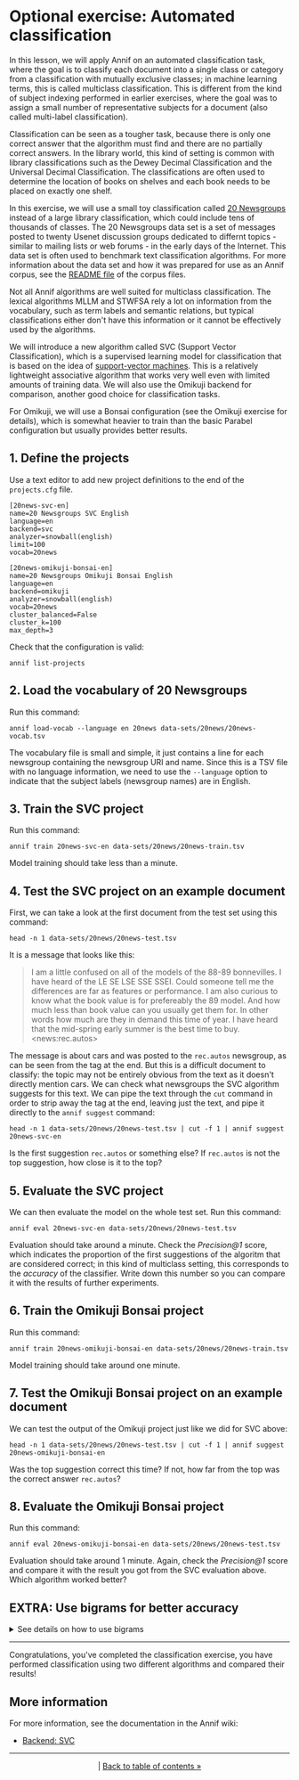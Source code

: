 # Optional exercise: Automated classification

In this lesson, we will apply Annif on an automated classification task,
where the goal is to classify each document into a single class or category
from a classification with mutually exclusive classes; in machine learning
terms, this is called multiclass classification. This is different from the
kind of subject indexing performed in earlier exercises, where the goal was
to assign a small number of representative subjects for a document (also
called multi-label classification).

Classification can be seen as a tougher task, because there is only one
correct answer that the algorithm must find and there are no partially
correct answers. In the library world, this kind of setting is common with
library classifications such as the Dewey Decimal Classification and the
Universal Decimal Classification. The classifications are often used to
determine the location of books on shelves and each book needs to be placed
on exactly one shelf.

In this exercise, we will use a small toy classification called [20
Newsgroups](http://qwone.com/~jason/20Newsgroups/) instead of a large
library classification, which could include tens of thousands of classes.
The 20 Newsgroups data set is a set of messages posted to twenty Usenet
discussion groups dedicated to differnt topics - similar to mailing lists or
web forums - in the early days of the Internet. This data set is often used
to benchmark text classification algorithms. For more information about the
data set and how it was prepared for use as an Annif corpus, see the [README
file](/data-sets/20news/README.md) of the corpus files.

Not all Annif algorithms are well suited for multiclass classification. The
lexical algorithms MLLM and STWFSA rely a lot on information from the
vocabulary, such as term labels and semantic relations, but typical
classifications either don't have this information or it cannot be
effectively used by the algorithms.

We will introduce a new algorithm called SVC (Support Vector
Classification), which is a supervised learning model for classification
that is based on the idea of [support-vector
machines](https://en.wikipedia.org/wiki/Support-vector_machine). This is a
relatively lightweight associative algorithm that works very well even with
limited amounts of training data. We will also use the Omikuji backend for
comparison, another good choice for classification tasks. 

For Omikuji, we will use a Bonsai configuration (see the Omikuji exercise
for details), which is somewhat heavier to train than the basic Parabel
configuration but usually provides better results. 

## 1. Define the projects

Use a text editor to add new project definitions to the end of the
`projects.cfg` file.

    [20news-svc-en]
    name=20 Newsgroups SVC English
    language=en
    backend=svc
    analyzer=snowball(english)
    limit=100
    vocab=20news

    [20news-omikuji-bonsai-en]
    name=20 Newsgroups Omikuji Bonsai English
    language=en
    backend=omikuji
    analyzer=snowball(english)
    vocab=20news
    cluster_balanced=False
    cluster_k=100
    max_depth=3

Check that the configuration is valid:

    annif list-projects

## 2. Load the vocabulary of 20 Newsgroups

Run this command:

    annif load-vocab --language en 20news data-sets/20news/20news-vocab.tsv

The vocabulary file is small and simple, it just contains a line for each
newsgroup containing the newsgroup URI and name. Since this is a TSV file
with no language information, we need to use the `--language` option to
indicate that the subject labels (newsgroup names) are in English.

## 3. Train the SVC project

Run this command:

    annif train 20news-svc-en data-sets/20news/20news-train.tsv

Model training should take less than a minute.

## 4. Test the SVC project on an example document

First, we can take a look at the first document from the test set using this
command:

    head -n 1 data-sets/20news/20news-test.tsv

It is a message that looks like this:

> I am a little confused on all of the models of the 88-89 bonnevilles. I
> have heard of the LE SE LSE SSE SSEI. Could someone tell me the
> differences are far as features or performance. I am also curious to know
> what the book value is for prefereably the 89 model. And how much less
> than book value can you usually get them for. In other words how much are
> they in demand this time of year. I have heard that the mid-spring early
> summer is the best time to buy.	\<news:rec.autos>

The message is about cars and was posted to the `rec.autos` newsgroup, as
can be seen from the tag at the end. But this is a difficult document to
classify: the topic may not be entirely obvious from the text as it doesn't
directly mention cars. We can check what newsgroups the SVC algorithm
suggests for this text. We can pipe the text through the `cut` command in
order to strip away the tag at the end, leaving just the text, and pipe it
directly to the `annif suggest` command:

    head -n 1 data-sets/20news/20news-test.tsv | cut -f 1 | annif suggest 20news-svc-en

Is the first suggestion `rec.autos` or something else? If `rec.autos` is
not the top suggestion, how close is it to the top?

## 5. Evaluate the SVC project

We can then evaluate the model on the whole test set. Run this command:

    annif eval 20news-svc-en data-sets/20news/20news-test.tsv

Evaluation should take around a minute. Check the *Precision@1* score,
which indicates the proportion of the first suggestions of the algoritm that
are considered correct; in this kind of multiclass setting, this corresponds
to the *accuracy* of the classifier. Write down this number so you can
compare it with the results of further experiments.

## 6. Train the Omikuji Bonsai project

Run this command:

    annif train 20news-omikuji-bonsai-en data-sets/20news/20news-train.tsv

Model training should take around one minute.

## 7. Test the Omikuji Bonsai project on an example document

We can test the output of the Omikuji project just like we did for SVC
above:

    head -n 1 data-sets/20news/20news-test.tsv | cut -f 1 | annif suggest 20news-omikuji-bonsai-en

Was the top suggestion correct this time? If not, how far from the top was
the correct answer `rec.autos`?

## 8. Evaluate the Omikuji Bonsai project

Run this command:

    annif eval 20news-omikuji-bonsai-en data-sets/20news/20news-test.tsv

Evaluation should take around 1 minute. Again, check the *Precision@1* score
and compare it with the result you got from the SVC evaluation above. Which
algorithm worked better?

## EXTRA: Use bigrams for better accuracy

<details>
<summary>See details on how to use bigrams</summary>

The above defined projects relied on the default value of the `ngram`
setting, which is 1. This is a setting that affects the vectorizer, i.e. the
preprocessing of text which turns words into numeric vectors. By changing
the `ngram` setting to 2, we can instruct the vectorizer to use
[bigrams](https://en.wikipedia.org/wiki/Bigram) (pairs of consecutive words)
as well as unigrams (single words). This will extract the maximum amount of
information from the relatively short texts available and thus hopefully
improve classification accuracy, at the cost of a larger and heavier model.

Add this settings to both the SVC and Omikuji projects you added above:

    ngram=2

Then retrain and evaluate both projects. Did you get a better result? Did it
take longer and/or consume more resources?

Including bigrams can increase the size of the model quite drastically,
especially for larger vocabularies and training corpora. To keep resource
usage in control, we can also use the `min_df` setting. This will instruct
the vectorizer to ignore tokens (bigrams or unigrams) that only appear in a
small number of documents of the training set. This will reduce the number
of features and thus the size of the model and the resource consumption.

Add this settings to both the SVC and Omikuji projects so that tokens
(unigrams or bigrams) must appear in at least two documents to be
considered:

    min_df=2

Then retrain and evaluate both projects. How did this affect the result?

</details>

---

Congratulations, you've completed the classification exercise, you have performed
classification using two different algorithms and compared their results!

## More information

For more information, see the documentation in the Annif wiki:

* [Backend: SVC](https://github.com/NatLibFi/Annif/wiki/Backend%3A-SVC)

---

<p align="center">
|
<a href="/exercises/README.md">Back to table of contents »</a>
</p>
